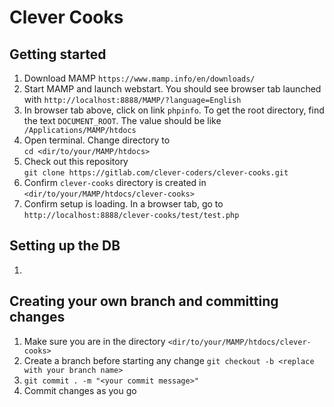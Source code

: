 # Clever Cooks

## Getting started

1. Download MAMP `https://www.mamp.info/en/downloads/`
1. Start MAMP and launch webstart. You should see
   browser tab launched with `http://localhost:8888/MAMP/?language=English`
1. In browser tab above, click on link `phpinfo`. To get the root 
   directory, find the text `DOCUMENT_ROOT`. The value should be like `	/Applications/MAMP/htdocs`
1. Open terminal. Change directory to    
   `cd <dir/to/your/MAMP/htdocs>`
1. Check out this repository   
    `git clone https://gitlab.com/clever-coders/clever-cooks.git`
1. Confirm `clever-cooks` directory is created in 
   `<dir/to/your/MAMP/htdocs/clever-cooks>`
1. Confirm setup is loading. In a browser tab, go to 
   `http://localhost:8888/clever-cooks/test/test.php`

## Setting up the DB
1. 

## Creating your own branch and committing changes
1. Make sure you are in the directory `<dir/to/your/MAMP/htdocs/clever-cooks>`
1. Create a branch before starting any change
   `git checkout -b <replace with your branch name>`
1. `git commit . -m "<your commit message>"`
1. Commit changes as you go

